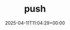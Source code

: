 ---
title: 1. push
id: 8109071a-19de-48c9-9d33-ab24d8b2c138
date: 2025-04-11T11:04:29+00:00
tags: []
type: 'hevy'
totalWeightInKg: 3,912kg
duration: 32 min
# Disable SEO for this post
outputs: ["HTML"]
robots: "noindex, nofollow"
---